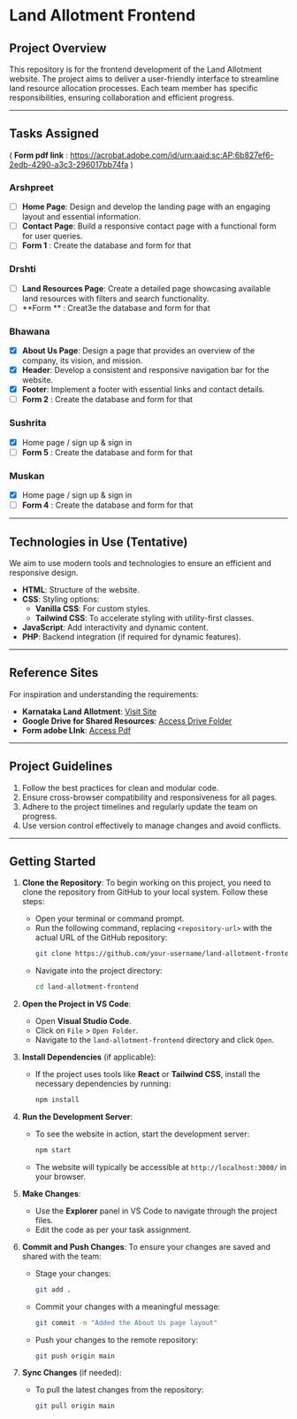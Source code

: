 # Land Allotment Frontend

## Project Overview

This repository is for the frontend development of the Land Allotment website. The project aims to deliver a user-friendly interface to streamline land resource allocation processes. Each team member has specific responsibilities, ensuring collaboration and efficient progress.

---

## Tasks Assigned
( **Form pdf link** : https://acrobat.adobe.com/id/urn:aaid:sc:AP:6b827ef6-2edb-4290-a3c3-296017bb74fa )
### **Arshpreet**
- [ ] **Home Page**: Design and develop the landing page with an engaging layout and essential information.
- [ ] **Contact Page**: Build a responsive contact page with a functional form for user queries.
- [ ] **Form 1** : Create the database and form for that

### **Drshti**
- [ ] **Land Resources Page**: Create a detailed page showcasing available land resources with filters and search functionality.
- [ ] **Form ** : Creat3e the database and form for that

### **Bhawana**
- [x] **About Us Page**: Design a page that provides an overview of the company, its vision, and mission.
- [x] **Header**: Develop a consistent and responsive navigation bar for the website.
- [x] **Footer**: Implement a footer with essential links and contact details.
- [ ] **Form 2** : Create the database and form for that

### **Sushrita**
- [x] Home page / sign up & sign in 
- [ ] **Form 5** : Create the database and form for that
### **Muskan**
- [x] Home page / sign up & sign in 
- [ ] **Form 4** : Create the database and form for that 
---


## Technologies in Use (Tentative)

We aim to use modern tools and technologies to ensure an efficient and responsive design. 
- **HTML**: Structure of the website.
- **CSS**: Styling options:
  - **Vanilla CSS**: For custom styles.
  - **Tailwind CSS**: To accelerate styling with utility-first classes.
- **JavaScript**: Add interactivity and dynamic content.
- **PHP**: Backend integration (if required for dynamic features).

---

## Reference Sites

For inspiration and understanding the requirements:
- **Karnataka Land Allotment**: [Visit Site](http://kiadb.in/)
- **Google Drive for Shared Resources**: [Access Drive Folder](https://drive.google.com/drive/folders/1y_qQoeRUsGDozMSDiuIR7DBXjISrt4Fp?usp=drive_link)
- **Form adobe LInk**: [Access Pdf](https://acrobat.adobe.com/id/urn:aaid:sc:AP:6b827ef6-2edb-4290-a3c3-296017bb74fa)

---

## Project Guidelines

1. Follow the best practices for clean and modular code.
2. Ensure cross-browser compatibility and responsiveness for all pages.
3. Adhere to the project timelines and regularly update the team on progress.
4. Use version control effectively to manage changes and avoid conflicts.

---

## Getting Started

1. **Clone the Repository**:
   To begin working on this project, you need to clone the repository from GitHub to your local system. Follow these steps:
   
   - Open your terminal or command prompt.
   - Run the following command, replacing `<repository-url>` with the actual URL of the GitHub repository:
     ```bash
     git clone https://github.com/your-username/land-allotment-frontend.git
     ```
   - Navigate into the project directory:
     ```bash
     cd land-allotment-frontend
     ```

2. **Open the Project in VS Code**:
   - Open **Visual Studio Code**.
   - Click on `File` > `Open Folder`.
   - Navigate to the `land-allotment-frontend` directory and click `Open`.

3. **Install Dependencies** (if applicable):
   - If the project uses tools like **React** or **Tailwind CSS**, install the necessary dependencies by running:
     ```bash
     npm install
     ```

4. **Run the Development Server**:
   - To see the website in action, start the development server:
     ```bash
     npm start
     ```
   - The website will typically be accessible at `http://localhost:3000/` in your browser.

5. **Make Changes**:
   - Use the **Explorer** panel in VS Code to navigate through the project files.
   - Edit the code as per your task assignment.

6. **Commit and Push Changes**:
   To ensure your changes are saved and shared with the team:
   - Stage your changes:
     ```bash
     git add .
     ```
   - Commit your changes with a meaningful message:
     ```bash
     git commit -m "Added the About Us page layout"
     ```
   - Push your changes to the remote repository:
     ```bash
     git push origin main
     ```

7. **Sync Changes** (if needed):
   - To pull the latest changes from the repository:
     ```bash
     git pull origin main
     ```



